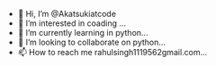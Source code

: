 - 👋 Hi, I’m @Akatsukiatcode
- 👀 I’m interested in coading ...
- 🌱 I’m currently learning in python...
- 💞️ I’m looking to collaborate on python...
- 📫 How to reach me rahulsingh1119562gmail.com...

<!---
Akatsukiatcode/Akatsukiatcode is a ✨ special ✨ repository because its `README.md` (this file) appears on your GitHub profile.
You can click the Preview link to take a look at your changes.
--->
